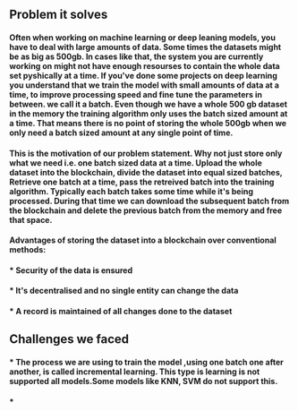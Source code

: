 ## Problem it solves
#### Often when working on machine learning or deep leaning models, you have to deal with large amounts of data. Some times the datasets might be as big as 500gb. In cases like that, the system you are currently working on might not have enough resourses to contain the whole data set pyshically at a time. If you've done some projects on deep learning you understand that we train the model with small amounts of data at a time, to improve processing speed and fine tune the parameters in between. we call it a batch. Even though we have a whole 500 gb dataset in the memory the training algorithm only uses the batch sized amount at a time. That means there is no point of storing the whole 500gb when we only need a batch sized amount at any single point of time.

#### This is the motivation of our problem statement. Why not just store only what we need i.e. one batch sized data at a time. Upload the whole dataset into the blockchain, divide the dataset into equal sized batches, Retrieve one batch at a time, pass the retreived batch into the training algorithm. Typically each batch takes some time while it's being processed. During that time we can download the subsequent batch from the blockchain and delete the previous batch from the memory and free that space.

#### Advantages of storing the dataset into a blockchain over conventional methods:
#### * Security of the data is ensured
#### * It's decentralised and no single entity can change the data
#### * A record is maintained of all changes done to the dataset

## Challenges we faced
#### * The process we are using to train the model ,using one batch one after another, is called incremental learning. This type is learning is not supported all models.Some models like KNN, SVM do not support this.
#### * 
